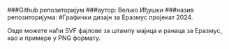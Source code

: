 ###Github репозиторијум
###аутор: Вељко Иђушки
###назив репозиторијума:
#Графички дизајн за Еразмус пројекат 2024.

Овде можете наћи SVF фајлове за штампу мајица и ранаца за Еразмус, као и примере у PNG формату.
